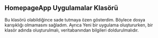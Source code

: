 ## HomepageApp Uygulamalar Klasörü
Bu klasörü olabildiğince sade tutmaya özen gösterdim. Böylece dosya karışıklığı olmamasını sağladım. Ayrıca Yeni bir uygulama oluştururken, bir klasör adında oluşturulmalı, veritabanından bilgileri doldurulmalıdır.
